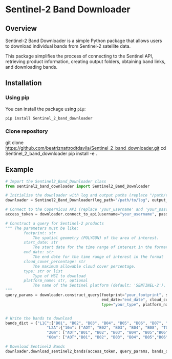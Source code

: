 # Sentinel-2 Band Downloader

## Overview

Sentinel-2 Band Downloader is a simple Python package that allows users to download individual bands from Sentinel-2 satellite data.

This package simplifies the process of connecting to the Sentinel API, retrieving product information, creating output folders, obtaining band links, and downloading bands.

## Installation

### Using pip

You can install the package using `pip`:

```bash
pip install Sentinel_2_band_downloader
```

### Clone repository
git clone https://github.com/beatriznattrodtdavila/Sentinel_2_band_downloader.git
cd Sentinel_2_band_downloader
pip install -e .

## Example

```python
# Import the Sentinel2_Band_Downloader class
from sentinel2_band_downloader import Sentinel2_Band_Downloader

# Initialize the downloader with log and output paths (replace "/path/to/log and "/path/to/output")
downloader = Sentinel2_Band_Downloader(log_path="/path/to/log", output_base_path="/path/to/output")

# Connect to the Copernicus API (replace 'your_username' and 'your_password')
access_token = downloader.connect_to_api(username="your_username", password="your_password")

# Construct a query for Sentinel-2 products
""" The parameters must be like:
        footprint: str
            The spatial geometry (POLYGON) of the area of interest.
        start_date: str
            The start date for the time range of interest in the format 'YYYY-MM-DD'.
        end_date: str
            The end date for the time range of interest in the format 'YYYY-MM-DD'.
        cloud_cover_percentage: str
            The maximum allowable cloud cover percentage.
        type: str or list
            Type of MSI to download
        platform_name: str, optional
            The name of the Sentinel platform (default: 'SENTINEL-2').
"""
query_params = downloader.construct_query(footprint="your_footprint", start_date="start_date", 
                                          end_date="end_date", cloud_cover_percentage="cloud_cover", 
                                          type="your_type", platform_name="your_platform_name")


# Write the bands to download
bands_dict = {"L1C":["B01", "B02", "B03", "B04", "B05", "B06", "B07", "B08", "B8A", "B09", "B10", "B11", "B12", "TCI"],
                  "L2A":{"10m": ["AOT", "B02", "B03", "B04", "B08", "TCI", "WVP"],
                  "20m": ["AOT","B01", "B02", "B03", "B04", "B05","B06", "B07", "B8A", "B11", "B12", "SCL", "TCI", "WVP"],
                  "60m": ["AOT","B01", "B02", "B03", "B04", "B05","B06", "B07", "B8A", "B09","B11", "B12", "SCL", "TCI", "WVP"]}}

# Download Sentinel2 Bands
downloader.download_sentinel2_bands(access_token, query_params, bands_dict)
```